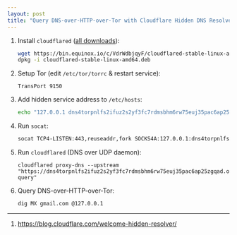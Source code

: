 ```yaml
---
layout: post
title: "Query DNS-over-HTTP-over-Tor with Cloudflare Hidden DNS Resolver"
---
```


1. Install `cloudflared` ([all downloads](https://developers.cloudflare.com/argo-tunnel/downloads/)):
   ```bash
   wget https://bin.equinox.io/c/VdrWdbjqyF/cloudflared-stable-linux-amd64.deb
   dpkg -i cloudflared-stable-linux-amd64.deb
   ```
2. Setup Tor (edit `/etc/tor/torrc` & restart service):
   ```
   TransPort 9150
   ```
3. Add hidden service address to `/etc/hosts`:
   ```bash
   echo "127.0.0.1 dns4torpnlfs2ifuz2s2yf3fc7rdmsbhm6rw75euj35pac6ap25zgqad.onion" >> /etc/hosts
   ```
4. Run `socat`:
   ```bash
   socat TCP4-LISTEN:443,reuseaddr,fork SOCKS4A:127.0.0.1:dns4torpnlfs2ifuz2s2yf3fc7rdmsbhm6rw75euj35pac6ap25zgqad.onion:443,socksport=9150
   ```
5. Run `cloudflared` (DNS over UDP daemon):
   ```
   cloudflared proxy-dns --upstream "https://dns4torpnlfs2ifuz2s2yf3fc7rdmsbhm6rw75euj35pac6ap25zgqad.onion/dns-query"
   ```
6. Query DNS-over-HTTP-over-Tor:
   ```bash
   dig MX gmail.com @127.0.0.1
   ```

---
1. <https://blog.cloudflare.com/welcome-hidden-resolver/>
